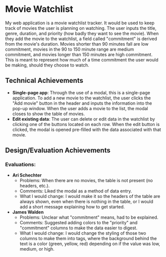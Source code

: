 # Movie Watchlist
My web application is a movie watchlist tracker. It would be used to keep track of movies the user is planning on watching. The user inputs the title, genre, duration, and priority (how badly they want to see the movie). When they add the movie to the watchlist, a field called "commitment" is derived from the movie's duration. Movies shorter than 90 minutes fall are low commitment, movies in the 90 to 150 minute range are medium commitment, and movies longer than 150 minutes are high commitment. This is meant to represent how much of a time commitment the user would be making, should they choose to watch.

## Technical Achievements
- **Single-page app**: Through the use of a modal, this is a single-page application. To add a new movie to the watchlist, the user clicks the "Add movie" button in the header and inputs the information into the pop-up window. When the user adds a movie to the list, the modal closes to show the table of movies.
- **Edit existing data**: The user can delete or edit data in the watchlist by clicking one of the buttons located on each row. When the edit button is clicked, the modal is opened pre-filled with the data associated with that movie.

## Design/Evaluation Achievements
### Evaluations:
- **Ari Schechter**
  - Problems: When there are no movies, the table is not present (no headers, etc.).
  - Comments: Liked the modal as a method of data entry.
  - What I would change: I would make it so the headers of the table are always shown, even when there is nothing in the table, or I would add a short message explaining how to get started.
- **James Walden**
  - Problems: Unclear what "commitment" means, had to be explained.
  - Comments: Suggested adding colors to the "priority" and "commitment" columns to make the data easier to digest.
  - What I would change: I would change the styling of those two columns to make them into tags, where the background behind the text is a color (green, yellow, red) depending on if the value was low, medium, or high.
